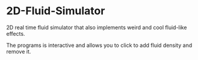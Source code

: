# 2D-Fluid-Simulator
2D real time fluid simulator that also implements weird and cool fluid-like effects.

The programs is interactive and allows you to click to add fluid density and remove it.
